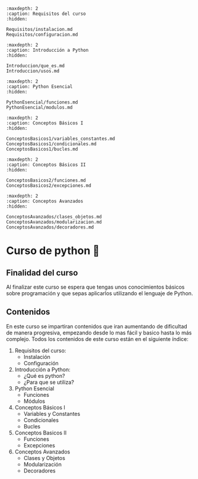 ```{toctree}
:maxdepth: 2
:caption: Requisitos del curso
:hidden:

Requisitos/instalacion.md
Requisitos/configuracion.md
```
```{toctree}
:maxdepth: 2
:caption: Introducción a Python
:hidden:

Introduccion/que_es.md
Introduccion/usos.md
```
```{toctree}
:maxdepth: 2
:caption: Python Esencial
:hidden:

PythonEsencial/funciones.md
PythonEsencial/modulos.md
```
```{toctree}
:maxdepth: 2
:caption: Conceptos Básicos I
:hidden:

ConceptosBasicos1/variables_constantes.md
ConceptosBasicos1/condicionales.md
ConceptosBasicos1/bucles.md
```
```{toctree}
:maxdepth: 2
:caption: Conceptos Básicos II
:hidden:

ConceptosBasicos2/funciones.md
ConceptosBasicos2/excepciones.md
```
```{toctree}
:maxdepth: 2
:caption: Conceptos Avanzados
:hidden:

ConceptosAvanzados/clases_objetos.md
ConceptosAvanzados/modularizacion.md
ConceptosAvanzados/decoradores.md
```

# Curso de python 🐍

## Finalidad del curso
Al finalizar este curso se espera que tengas unos conocimientos básicos sobre programación y que sepas aplicarlos utilizando el lenguaje de Python.

## Contenidos
En este curso se impartiran contenidos que iran aumentando de dificultad de manera progresiva, empezando desde lo mas fácil y basico hasta lo más complejo.
Todos los contenidos de este curso están en el siguiente índice:
1. Requisitos del curso:
    - Instalación
    - Configuración
2. Introducción a Python:
    - ¿Qué es python?
    - ¿Para que se utiliza?
3. Python Esencial
    - Funciones
    - Módulos
4. Conceptos Básicos I
    - Variables y Constantes
    - Condicionales
    - Bucles
5. Conceptos Basicos II
    - Funciones
    - Excepciones
6. Conceptos Avanzados
    - Clases y Objetos
    - Modularización
    - Decoradores
